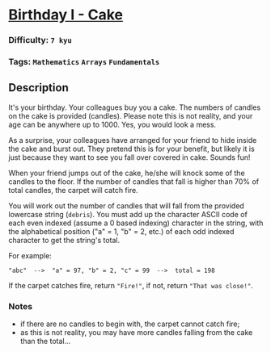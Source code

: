 # [Birthday I - Cake](https://www.codewars.com/kata/5805ed25c2799821cb000005)

### Difficulty: `7 kyu`

### Tags: `Mathematics` `Arrays` `Fundamentals`

## Description

It's your birthday. Your colleagues buy you a cake. The numbers of candles on the cake is provided (candles). Please note this is not reality, and your age can be anywhere up to 1000. Yes, you would look a mess.

As a surprise, your colleagues have arranged for your friend to hide inside the cake and burst out. They pretend this is for your benefit, but likely it is just because they want to see you fall over covered in cake. Sounds fun!

When your friend jumps out of the cake, he/she will knock some of the candles to the floor. If the number of candles that fall is higher than 70% of total candles, the carpet will catch fire.

You will work out the number of candles that will fall from the provided lowercase string (`debris`). You must add up the character ASCII code of each even indexed (assume a 0 based indexing) character in the string, with the alphabetical position ("a" = 1, "b" = 2, etc.) of each odd indexed character to get the string's total.

For example:

```
"abc"  -->  "a" = 97, "b" = 2, "c" = 99  -->  total = 198
```

If the carpet catches fire, return `"Fire!"`, if not, return `"That was close!"`.

### Notes

- if there are no candles to begin with, the carpet cannot catch fire;
- as this is not reality, you may have more candles falling from the cake than the total...